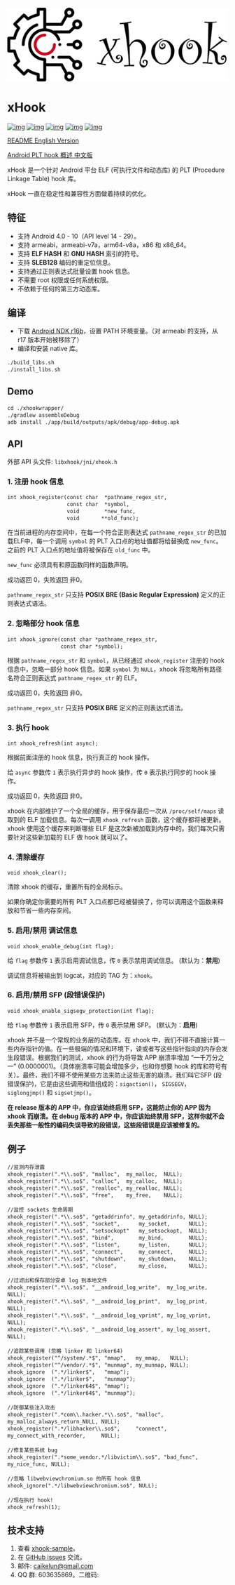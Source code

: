



[![xhook](https://github.com/iqiyi/xHook/raw/master/docs/xhooklogo.png?raw=true)](https://github.com/iqiyi/xHook/blob/master/docs/xhooklogo.png?raw=true)

# xHook

[![img](https://camo.githubusercontent.com/c9414bd5708e8b65ba4384fe4d1f6779a11df3fcec79d3a818cff8a99478f7cd/68747470733a2f2f696d672e736869656c64732e696f2f62616467652f6c6963656e73652d4d49542d627269676874677265656e2e7376673f7374796c653d666c6174)](https://camo.githubusercontent.com/c9414bd5708e8b65ba4384fe4d1f6779a11df3fcec79d3a818cff8a99478f7cd/68747470733a2f2f696d672e736869656c64732e696f2f62616467652f6c6963656e73652d4d49542d627269676874677265656e2e7376673f7374796c653d666c6174) [![img](https://camo.githubusercontent.com/58e45dedeb7342e0487c805f92b20dd215e093f18137b3abd5fe37de7c49088e/68747470733a2f2f696d672e736869656c64732e696f2f62616467652f5052732d77656c636f6d652d627269676874677265656e2e7376673f7374796c653d666c6174)](https://camo.githubusercontent.com/58e45dedeb7342e0487c805f92b20dd215e093f18137b3abd5fe37de7c49088e/68747470733a2f2f696d672e736869656c64732e696f2f62616467652f5052732d77656c636f6d652d627269676874677265656e2e7376673f7374796c653d666c6174) [![img](https://camo.githubusercontent.com/2f9282bc70af7584d66ae2f0591826ecc1e9062926baff89df88a4be06e64e85/68747470733a2f2f696d672e736869656c64732e696f2f62616467652f72656c656173652d312e322e302d7265642e7376673f7374796c653d666c6174)](https://camo.githubusercontent.com/2f9282bc70af7584d66ae2f0591826ecc1e9062926baff89df88a4be06e64e85/68747470733a2f2f696d672e736869656c64732e696f2f62616467652f72656c656173652d312e322e302d7265642e7376673f7374796c653d666c6174) [![img](https://camo.githubusercontent.com/c12ee10c8fc08e20baa64ec85e14ed943857f2fd65af9ea4217a10c74a88b3c4/68747470733a2f2f696d672e736869656c64732e696f2f62616467652f416e64726f69642d342e302532302d2d25323031302d626c75652e7376673f7374796c653d666c6174)](https://camo.githubusercontent.com/c12ee10c8fc08e20baa64ec85e14ed943857f2fd65af9ea4217a10c74a88b3c4/68747470733a2f2f696d672e736869656c64732e696f2f62616467652f416e64726f69642d342e302532302d2d25323031302d626c75652e7376673f7374796c653d666c6174) [![img](https://camo.githubusercontent.com/179a89ffd8aac27cea671ecf6c3025f0e6f94bbfd32157736f72c0c7299452f6/68747470733a2f2f696d672e736869656c64732e696f2f62616467652f617263682d61726d6561626925323025374325323061726d656162692d2d76376125323025374325323061726d36342d2d7638612532302537432532307838362532302537432532307838365f5f36342d626c75652e7376673f7374796c653d666c6174)](https://camo.githubusercontent.com/179a89ffd8aac27cea671ecf6c3025f0e6f94bbfd32157736f72c0c7299452f6/68747470733a2f2f696d672e736869656c64732e696f2f62616467652f617263682d61726d6561626925323025374325323061726d656162692d2d76376125323025374325323061726d36342d2d7638612532302537432532307838362532302537432532307838365f5f36342d626c75652e7376673f7374796c653d666c6174)

[README English Version](https://github.com/iqiyi/xHook/blob/master/README.md)

[Android PLT hook 概述 中文版](https://github.com/iqiyi/xHook/blob/master/docs/overview/android_plt_hook_overview.zh-CN.md)

xHook 是一个针对 Android 平台 ELF (可执行文件和动态库) 的 PLT (Procedure Linkage Table) hook 库。

xHook 一直在稳定性和兼容性方面做着持续的优化。

## 特征

- 支持 Android 4.0 - 10（API level 14 - 29）。
- 支持 armeabi，armeabi-v7a，arm64-v8a，x86 和 x86_64。
- 支持 **ELF HASH** 和 **GNU HASH** 索引的符号。
- 支持 **SLEB128** 编码的重定位信息。
- 支持通过正则表达式批量设置 hook 信息。
- 不需要 root 权限或任何系统权限。
- 不依赖于任何的第三方动态库。

## 编译

- 下载 [Android NDK r16b](https://developer.android.com/ndk/downloads/revision_history.html)，设置 PATH 环境变量。（对 armeabi 的支持，从 r17 版本开始被移除了）
- 编译和安装 native 库。

```
./build_libs.sh
./install_libs.sh
```

## Demo

```
cd ./xhookwrapper/
./gradlew assembleDebug
adb install ./app/build/outputs/apk/debug/app-debug.apk
```

## API

外部 API 头文件: `libxhook/jni/xhook.h`

### 1. 注册 hook 信息

```
int xhook_register(const char  *pathname_regex_str,  
                   const char  *symbol,  
                   void        *new_func,  
                   void       **old_func);
```

在当前进程的内存空间中，在每一个符合正则表达式 `pathname_regex_str` 的已加载ELF中，每一个调用 `symbol` 的 PLT 入口点的地址值都将给替换成 `new_func`。之前的 PLT 入口点的地址值将被保存在 `old_func` 中。

`new_func` 必须具有和原函数同样的函数声明。

成功返回 0，失败返回 非0。

`pathname_regex_str` 只支持 **POSIX BRE (Basic Regular Expression)** 定义的正则表达式语法。

### 2. 忽略部分 hook 信息

```
int xhook_ignore(const char *pathname_regex_str,  
                 const char *symbol);
```

根据 `pathname_regex_str` 和 `symbol`，从已经通过 `xhook_register` 注册的 hook 信息中，忽略一部分 hook 信息。如果 `symbol` 为 `NULL`，xhook 将忽略所有路径名符合正则表达式 `pathname_regex_str` 的 ELF。

成功返回 0，失败返回 非0。

`pathname_regex_str` 只支持 **POSIX BRE** 定义的正则表达式语法。

### 3. 执行 hook

```
int xhook_refresh(int async);
```

根据前面注册的 hook 信息，执行真正的 hook 操作。

给 `async` 参数传 `1` 表示执行异步的 hook 操作，传 `0` 表示执行同步的 hook 操作。

成功返回 0，失败返回 非0。

xhook 在内部维护了一个全局的缓存，用于保存最后一次从 `/proc/self/maps` 读取到的 ELF 加载信息。每次一调用 `xhook_refresh` 函数，这个缓存都将被更新。xhook 使用这个缓存来判断哪些 ELF 是这次新被加载到内存中的。我们每次只需要针对这些新加载的 ELF 做 hook 就可以了。

### 4. 清除缓存

```
void xhook_clear();
```

清除 xhook 的缓存，重置所有的全局标示。

如果你确定你需要的所有 PLT 入口点都已经被替换了，你可以调用这个函数来释放和节省一些内存空间。

### 5. 启用/禁用 调试信息

```
void xhook_enable_debug(int flag);
```

给 `flag` 参数传 `1` 表示启用调试信息，传 `0` 表示禁用调试信息。 (默认为：**禁用**)

调试信息将被输出到 logcat，对应的 TAG 为：`xhook`。

### 6. 启用/禁用 SFP (段错误保护)

```
void xhook_enable_sigsegv_protection(int flag);
```

给 `flag` 参数传 `1` 表示启用 SFP，传 `0` 表示禁用 SFP。 (默认为：**启用**)

xhook 并不是一个常规的业务层的动态库。在 xhook 中，我们不得不直接计算一些内存指针的值。在一些极端的情况和环境下，读或者写这些指针指向的内存会发生段错误。根据我们的测试，xhook 的行为将导致 APP 崩溃率增加 “一千万分之一” (0.0000001)。（具体崩溃率可能会增加多少，也和你想要 hook 的库和符号有关）。最终，我们不得不使用某些方法来防止这些无害的崩溃。我们叫它SFP (段错误保护)，它是由这些调用和值组成的：`sigaction()`， `SIGSEGV`， `siglongjmp()` 和 `sigsetjmp()`。

**在 release 版本的 APP 中，你应该始终启用 SFP，这能防止你的 APP 因为 xhook 而崩溃。在 debug 版本的 APP 中，你应该始终禁用 SFP，这样你就不会丢失那些一般性的编码失误导致的段错误，这些段错误是应该被修复的。**

## 例子

```
//监测内存泄露
xhook_register(".*\\.so$", "malloc",  my_malloc,  NULL);
xhook_register(".*\\.so$", "calloc",  my_calloc,  NULL);
xhook_register(".*\\.so$", "realloc", my_realloc, NULL);
xhook_register(".*\\.so$", "free",    my_free,    NULL);

//监控 sockets 生命周期
xhook_register(".*\\.so$", "getaddrinfo", my_getaddrinfo, NULL);
xhook_register(".*\\.so$", "socket",      my_socket,      NULL);
xhook_register(".*\\.so$", "setsockopt"   my_setsockopt,  NULL);
xhook_register(".*\\.so$", "bind",        my_bind,        NULL);
xhook_register(".*\\.so$", "listen",      my_listen,      NULL);
xhook_register(".*\\.so$", "connect",     my_connect,     NULL);
xhook_register(".*\\.so$", "shutdown",    my_shutdown,    NULL);
xhook_register(".*\\.so$", "close",       my_close,       NULL);

//过滤出和保存部分安卓 log 到本地文件
xhook_register(".*\\.so$", "__android_log_write",  my_log_write,  NULL);
xhook_register(".*\\.so$", "__android_log_print",  my_log_print,  NULL);
xhook_register(".*\\.so$", "__android_log_vprint", my_log_vprint, NULL);
xhook_register(".*\\.so$", "__android_log_assert", my_log_assert, NULL);

//追踪某些调用 (忽略 linker 和 linker64)
xhook_register("^/system/.*$", "mmap",   my_mmap,   NULL);
xhook_register("^/vendor/.*$", "munmap", my_munmap, NULL);
xhook_ignore  (".*/linker$",   "mmap");
xhook_ignore  (".*/linker$",   "munmap");
xhook_ignore  (".*/linker64$", "mmap");
xhook_ignore  (".*/linker64$", "munmap");

//防御某些注入攻击
xhook_register(".*com\\.hacker.*\\.so$", "malloc",  my_malloc_always_return_NULL, NULL);
xhook_register(".*/libhacker\\.so$",     "connect", my_connect_with_recorder,     NULL);

//修复某些系统 bug
xhook_register(".*some_vendor.*/libvictim\\.so$", "bad_func", my_nice_func, NULL);

//忽略 libwebviewchromium.so 的所有 hook 信息
xhook_ignore(".*/libwebviewchromium.so$", NULL);

//现在执行 hook!
xhook_refresh(1);
```

## 技术支持

1. 查看 [xhook-sample](https://github.com/iqiyi/xHook/blob/master/libbiz/jni)。
2. 在 [GitHub issues](https://github.com/iqiyi/xHook/issues) 交流。
3. 邮件: [caikelun@gmail.com](mailto:caikelun@gmail.com)
4. QQ 群: 603635869。二维码: